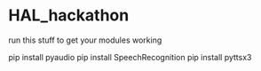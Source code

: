 # HAL_hackathon
run this stuff to get your modules working

pip install pyaudio
pip install SpeechRecognition
pip install pyttsx3
